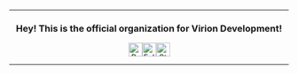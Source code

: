 <hr>
<div align="center">
  <h3>Hey! This is the official organization for Virion Development!</h3>
  <p>
    <div style="display: flex; justify-content: center; align-items: center;">
      <img height="25" src="https://api.visitorbadge.io/api/VisitorHit?user=Virion-Development&countColor=%23ff4655" alt="Profile Views"/>
      <img height="25" src="https://img.shields.io/github/followers/Virion-Development?color=ff4655&style=for-the-badge&logo=github&label=Followers" alt="Followers"/>
      <img height="25" src="https://img.shields.io/github/stars/Virion-Development?color=ff4655&style=for-the-badge&logo=github&label=Stars" alt="Stars"/>
    </div>
  </p>
</div>
<hr>
